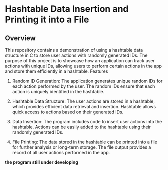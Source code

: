 # Hashtable Data Insertion and Printing it into a File

## Overview

This repository contains a demonstration of using a hashtable data structure in C to store user actions with randomly generated IDs. The purpose of this project is to showcase how an application can track user actions with unique IDs, allowing users to perform certain actions in the app and store them efficiently in a hashtable.
Features

1. Random ID Generation: The application generates unique random IDs for each action performed by the user. The random IDs ensure that each action is uniquely identified in the hashtable.

2. Hashtable Data Structure: The user actions are stored in a hashtable, which provides efficient data retrieval and insertion. Hashtable allows quick access to actions based on their generated IDs.

3. Data Insertion: The program includes code to insert user actions into the hashtable. Actions can be easily added to the hashtable using their randomly generated IDs.

4. File Printing: The data stored in the hashtable can be printed into a file for further analysis or long-term storage. The file output provides a record of all user actions performed in the app.

**the program still under developing**

